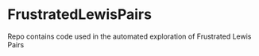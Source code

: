 # FrustratedLewisPairs
Repo contains code used in the automated exploration of Frustrated Lewis Pairs
